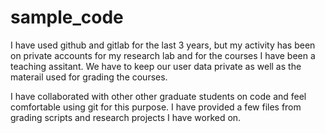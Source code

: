 # sample_code

I have used github and gitlab for the last 3 years, but my activity has been on private accounts for my research lab and for the courses I have been a teaching assitant.  We have to keep our user data private as well as the materail used for grading the courses.  

I have collaborated with other other graduate students on code and feel comfortable using git for this purpose.  I have provided a few files from grading scripts and research projects I have worked on.
